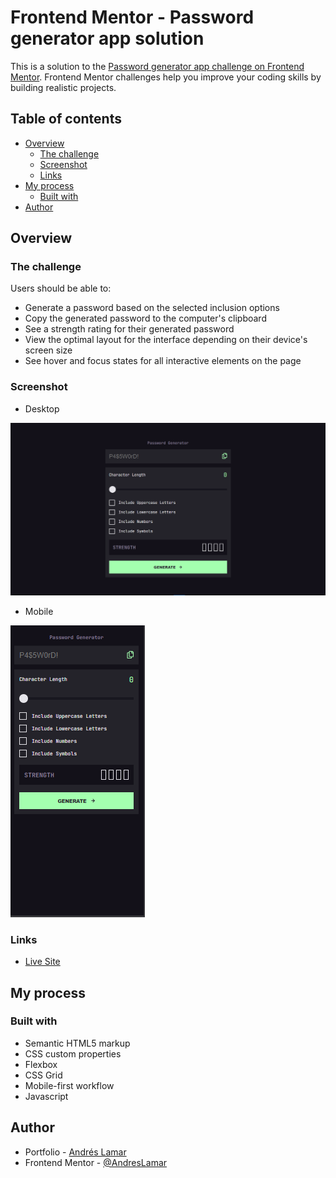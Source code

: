 # Frontend Mentor - Password generator app solution

This is a solution to the [Password generator app challenge on Frontend Mentor](https://www.frontendmentor.io/challenges/password-generator-app-Mr8CLycqjh). Frontend Mentor challenges help you improve your coding skills by building realistic projects. 

## Table of contents

- [Overview](#overview)
  - [The challenge](#the-challenge)
  - [Screenshot](#screenshot)
  - [Links](#links)
- [My process](#my-process)
  - [Built with](#built-with)
- [Author](#author)

## Overview

### The challenge

Users should be able to:

- Generate a password based on the selected inclusion options
- Copy the generated password to the computer's clipboard
- See a strength rating for their generated password
- View the optimal layout for the interface depending on their device's screen size
- See hover and focus states for all interactive elements on the page

### Screenshot

* Desktop

![Desktop](./screenshots/desktop.png)

* Mobile

![Mobile](./screenshots/mobile.png)


### Links

- [Live Site](https://andreslamar.github.io/Frontend-Mentor/password-generator-app/)

## My process

### Built with

- Semantic HTML5 markup
- CSS custom properties
- Flexbox
- CSS Grid
- Mobile-first workflow
- Javascript

## Author

- Portfolio - [Andrés Lamar](https://portfolio-delta-snowy-98.vercel.app/)
- Frontend Mentor - [@AndresLamar](https://www.frontendmentor.io/profile/AndresLamar)